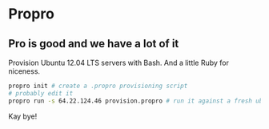 # Propro
## Pro is good and we have a lot of it

Provision Ubuntu 12.04 LTS servers with Bash. And a little Ruby for niceness.

```sh
propro init # create a .propro provisioning script
# probably edit it
propro run -s 64.22.124.46 provision.propro # run it against a fresh ubuntu box
```

Kay bye!
